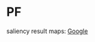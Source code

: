 # PF
saliency result maps: [Google](https://drive.google.com/drive/folders/1RbWK77eAUfpFm1VAB8AjjtAuxDj0WnL9?usp=sharing)

